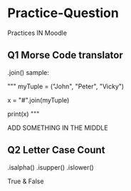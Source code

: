 # Practice-Question
Practices IN Moodle
## Q1 Morse Code translator
.join()
sample:

"""
myTuple = ("John", "Peter", "Vicky")

x = "#".join(myTuple)

print(x)
"""

ADD SOMETHING IN THE MIDDLE

## Q2 Letter Case Count
.isalpha()
.isupper()
.islower()

True & False


